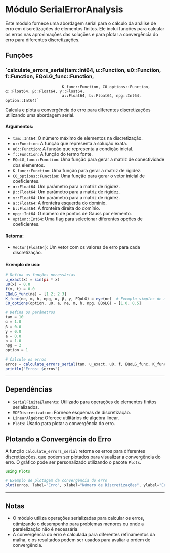 # Módulo SerialErrorAnalysis

Este módulo fornece uma abordagem serial para o cálculo da análise de erro em discretizações de elementos finitos. Ele inclui funções para calcular os erros nas aproximações das soluções e para plotar a convergência do erro para diferentes discretizações.

## Funções

### `calculate_errors_serial(tam::Int64, u::Function, u0::Function, f::Function, EQoLG_func::Function, 
                             K_func::Function, C0_options::Function, α::Float64, β::Float64, γ::Float64, 
                             a::Float64, b::Float64, npg::Int64, option::Int64)`

Calcula e plota a convergência do erro para diferentes discretizações utilizando uma abordagem serial.

#### Argumentos:
- `tam::Int64`: O número máximo de elementos na discretização.
- `u::Function`: A função que representa a solução exata.
- `u0::Function`: A função que representa a condição inicial.
- `f::Function`: A função do termo fonte.
- `EQoLG_func::Function`: Uma função para gerar a matriz de conectividade dos elementos.
- `K_func::Function`: Uma função para gerar a matriz de rigidez.
- `C0_options::Function`: Uma função para gerar o vetor inicial de coeficientes.
- `α::Float64`: Um parâmetro para a matriz de rigidez.
- `β::Float64`: Um parâmetro para a matriz de rigidez.
- `γ::Float64`: Um parâmetro para a matriz de rigidez.
- `a::Float64`: A fronteira esquerda do domínio.
- `b::Float64`: A fronteira direita do domínio.
- `npg::Int64`: O número de pontos de Gauss por elemento.
- `option::Int64`: Uma flag para selecionar diferentes opções de coeficientes.

#### Retorna:
- `Vector{Float64}`: Um vetor com os valores de erro para cada discretização.

#### Exemplo de uso:

```julia
# Defina as funções necessárias
u_exact(x) = sin(pi * x)
u0(x) = 0.0
f(x, t) = 0.0
EQoLG_func(ne) = [1 2; 2 3]
K_func(ne, m, h, npg, α, β, γ, EQoLG) = eye(ne)  # Exemplo simples de matriz de rigidez
C0_options(option, u0, a, ne, m, h, npg, EQoLG) = [1.0, 0.5]

# Defina os parâmetros
tam = 10
α = 1.0
β = 0.0
γ = 0.0
a = 0.0
b = 1.0
npg = 2
option = 1

# Calcule os erros
erros = calculate_errors_serial(tam, u_exact, u0, f, EQoLG_func, K_func, C0_options, α, β, γ, a, b, npg, option)
println("Erros: $erros")
```

---

## Dependências

- `SerialFiniteElements`: Utilizado para operações de elementos finitos serializados.
- `MDEDiscretization`: Fornece esquemas de discretização.
- `LinearAlgebra`: Oferece utilitários de álgebra linear.
- `Plots`: Usado para plotar a convergência do erro.

## Plotando a Convergência do Erro

A função `calculate_errors_serial` retorna os erros para diferentes discretizações, que podem ser plotados para visualizar a convergência do erro. O gráfico pode ser personalizado utilizando o pacote `Plots`.

```julia
using Plots

# Exemplo de plotagem da convergência do erro
plot(erros, label="Erro", xlabel="Número de Discretizações", ylabel="Erro", title="Convergência do Erro")
```

---

## Notas

- O módulo utiliza operações serializadas para calcular os erros, otimizando o desempenho para problemas menores ou onde a paralelização não é necessária.
- A convergência do erro é calculada para diferentes refinamentos da malha, e os resultados podem ser usados para avaliar a ordem de convergência.